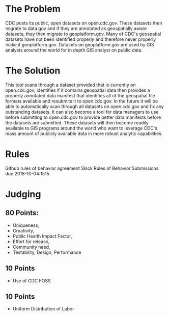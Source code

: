# The Problem

CDC posts its public, open datasets on open.cdc.gov.  These datasets then migrate to data.gov and if they are annotated as geospatially aware datasets, they then migrate to geoplatform.gov.  Many of CDC's geospatial datasets have not been identified properly and therefore never properly make it geoplatform.gov.  Datasets on geoplatform.gov are used by GIS analysts around the world for in depth GIS analyst on public data.  

# The Solution

This tool scans through a dataset provided that is currently on open.cdc.gov, identifies if it contains geospatial data then provides a properly annotated data manifest that identifies all of the geospatial file formats available and resubmits it to open.cdc.gov.  In the future it will be able to automatically scan through all datasets on open.cdc.gov and fix any outstanding datasets.  It can also become a tool for data managers to use before submitting to open.cdc.gov to provide better data manifests before the datasets are submitted.  These datasets will then become readily available to GIS programs around the world who want to leverage CDC's mass amount of publicly available data in more robust analytic capabilities.

# Rules

Github rules of behavior agreement
Slack Rules of Behavior
Submissions due 2018-10-04:1515

# Judging

## 80 Points:

* Uniqueness,
* Creativity,
* Public Health Impact Factor,
* Effort for release,
* Community need,
* Testability, Design, Performance

## 10 Points

* Use of CDC FOSS

## 10 Points

* Uniform Distribution of Labor
